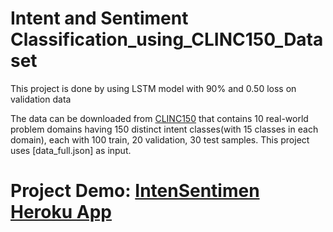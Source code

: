 # Intent and Sentiment Classification_using_CLINC150_Dataset 

This project is done by using LSTM model with 90% and 0.50 loss on validation data 

The data can be downloaded from [CLINC150](https://github.com/clinc/oos-eval) that contains 10 real-world problem domains having 150 distinct intent classes(with 15 classes in each domain), each with 100 train, 20 validation, 30 test samples. This project uses [data_full.json] as input.

# Project Demo: [IntenSentimen Heroku App](https://intent-senti-app.herokuapp.com)
